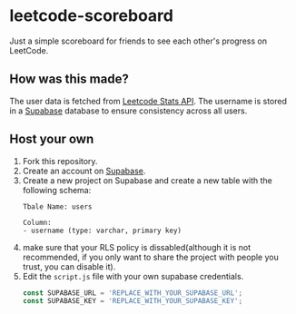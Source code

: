 # leetcode-scoreboard
Just a simple scoreboard for friends to see each other's progress on LeetCode.


## How was this made?
The user data is fetched from [Leetcode Stats API](https://github.com/JeremyTsaii/leetcode-stats). The username is stored in a [Supabase](https://supabase.io/) database to ensure consistency across all users.

## Host your own
1. Fork this repository.
2. Create an account on [Supabase](https://supabase.io/).
3. Create a new project on Supabase and create a new table with the following schema:
    ```
    Tbale Name: users

    Column:
    - username (type: varchar, primary key)
    ```
4. make sure that your RLS policy is dissabled(although it is not recommended, if you only want to share the project with people you trust, you can disable it).
5. Edit the `script.js` file with your own supabase credentials.
    ```javascript
    const SUPABASE_URL = 'REPLACE_WITH_YOUR_SUPABASE_URL';
    const SUPABASE_KEY = 'REPLACE_WITH_YOUR_SUPABASE_KEY';
    ```
